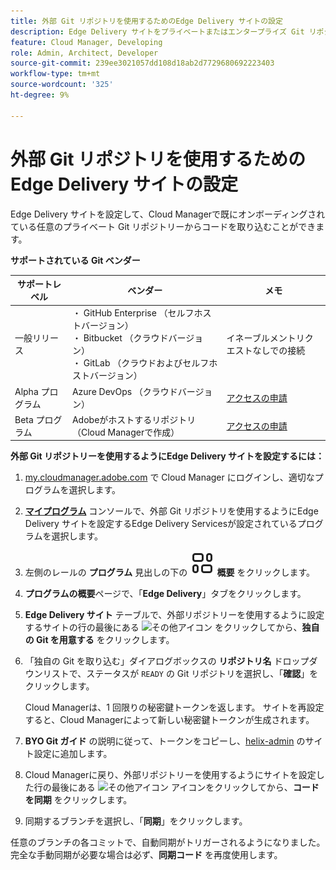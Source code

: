 ```yaml
---
title: 外部 Git リポジトリを使用するためのEdge Delivery サイトの設定
description: Edge Delivery サイトをプライベートまたはエンタープライズ Git リポジトリにリンクする方法について説明します。
feature: Cloud Manager, Developing
role: Admin, Architect, Developer
source-git-commit: 239ee3021057dd108d18ab2d7729680692223403
workflow-type: tm+mt
source-wordcount: '325'
ht-degree: 9%

---
```



# 外部 Git リポジトリを使用するためのEdge Delivery サイトの設定

Edge Delivery サイトを設定して、Cloud Managerで既にオンボーディングされている任意のプライベート Git リポジトリーからコードを取り込むことができます。

**サポートされている Git ベンダー**

| サポートレベル | ベンダー | メモ |
| --- | --- | --- |
| 一般リリース | ・ GitHub Enterprise （セルフホストバージョン） <br>・ Bitbucket （クラウドバージョン） <br>・ GitLab （クラウドおよびセルフホストバージョン） | イネーブルメントリクエストなしでの接続 |
| Alpha プログラム | Azure DevOps （クラウドバージョン） | [アクセスの申請](mailto:grp-cloudmanager_byog@adobe.com) |
| Beta プログラム | Adobeがホストするリポジトリ（Cloud Managerで作成） | [アクセスの申請](mailto:grp-cloudmanager_byog@adobe.com) |

**外部 Git リポジトリーを使用するようにEdge Delivery サイトを設定するには：**

1. [my.cloudmanager.adobe.com](https://my.cloudmanager.adobe.com/) で Cloud Manager にログインし、適切なプログラムを選択します。

1. **[マイプログラム](/help/implementing/cloud-manager/navigation.md#my-programs)** コンソールで、外部 Git リポジトリを使用するようにEdge Delivery サイトを設定するEdge Delivery Servicesが設定されているプログラムを選択します。

1. 左側のレールの **プログラム** 見出しの下の **![概要アイコン ](/help/implementing/cloud-manager/edge-delivery/assets/overview.svg) 概要** をクリックします。

1. **プログラムの概要**&#x200B;ページで、「**Edge Delivery**」タブをクリックします。

1. **Edge Delivery サイト** テーブルで、外部リポジトリーを使用するように設定するサイトの行の最後にある ![ その他アイコン ](https://spectrum.adobe.com/static/icons/workflow_18/Smock_More_18_N.svg) をクリックしてから、**独自の Git を用意する** をクリックします。

1. 「独自の Git を取り込む」ダイアログボックスの **リポジトリ名** ドロップダウンリストで、ステータスが `READY` の Git リポジトリを選択し、「**確認**」をクリックします。

   Cloud Managerは、1 回限りの秘密鍵トークンを返します。 サイトを再設定すると、Cloud Managerによって新しい秘密鍵トークンが生成されます。

1. **BYO Git ガイド** の説明に従って、トークンをコピーし、[helix-admin](https://www.aem.live/developer/byo-git) のサイト設定に追加します。

1. Cloud Managerに戻り、外部リポジトリーを使用するようにサイトを設定した行の最後にある ![ その他アイコン ](https://spectrum.adobe.com/static/icons/workflow_18/Smock_More_18_N.svg) アイコンをクリックしてから、**コードを同期** をクリックします。

1. 同期するブランチを選択し、「**同期**」をクリックします。

任意のブランチの各コミットで、自動同期がトリガーされるようになりました。 完全な手動同期が必要な場合は必ず、**同期コード** を再度使用します。

